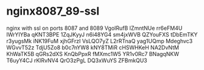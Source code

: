 # nginx8087_89-ssl
nginx with ssl on ports 8087 and 8089
VgoIRufB
IZmntNUe
rr6eFM4U
IWrYIYBa
qKNT3BPE
1ZqJKyyJ
n6i48YG4
sm4jxWVB
QZYouFXS
tDbEmTKY
r3yugsMk
iNK19FuM
xjhGFrzI
VsLQO7yZ
L2rRTnaQ
yag1UQmp
Mdeghvc3
WGvvT52z
TdjU5Zo8
b0c7nYW8
kNY8TMiR
cHSWHKeH
NA2DvNtM
KhWaTK5B
qGRs2dXS
KnQbPpxR
fMXmc1W5
YR1v0Rc7
BNagqNKW
T6uyY4CJ
rKlRvNV4
QrO3zPgL
DQ3xWuYS
ZFBmkQU3
